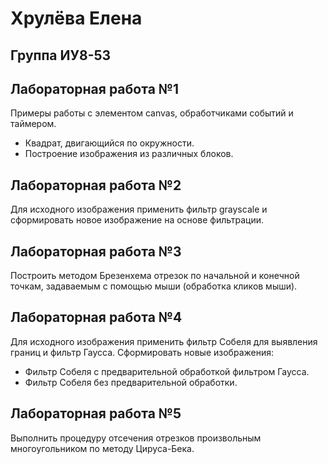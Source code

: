 # Хрулёва Елена

## Группа ИУ8-53

## Лабораторная работа №1

Примеры работы с элементом canvas, обработчиками событий и таймером.
+ Квадрат, двигающийся по окружности.
+ Построение изображения из различных блоков.

## Лабораторная работа №2
Для исходного изображения применить фильтр grayscale и сформировать новое изображение на основе фильтрации.

## Лабораторная работа №3
Построить методом Брезенхема отрезок по начальной и конечной точкам, задаваемым с помощью мыши (обработка кликов мыши).

## Лабораторная работа №4
Для исходного изображения применить фильтр Собеля для выявления границ и фильтр Гаусса. Сформировать новые изображения:

+ Фильтр Собеля с предварительной обработкой фильтром Гаусса.
+ Фильтр Собеля без предварительной обработки.

## Лабораторная работа №5
Выполнить процедуру отсечения отрезков произвольным многоугольником по методу Цируса-Бека.
